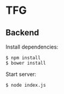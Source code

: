 TFG
===
## Backend

Install dependencies:
```
$ npm install
$ bower install
```
Start server:
```
$ node index.js
```
